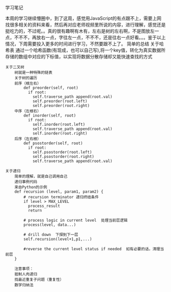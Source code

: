 学习笔记

本周的学习继续懵圈中，到了这周，感觉用JavaScript的有点跟不上，需要上网找很多相关的资料来看，然后再对应老师视频里所说的内容，进行理解，感觉还是挺吃力的，不过呢。。真的很有趣啊有木有，左右是树的左右啊，不是图放左一点，不不不，再放右一点，字往左一点，不不不，还是往右一点好看。。。鉴于以上情况，下周需要投入更多的时间进行学习，不然要跟不上了。
简单的总结
    关于哈希表
        通过一个哈希函数(有现成，也可以自己写),将一个key值，转化为真实数据所存储的数组中对应的下标值，以实现将数据分散存储却又能快速查找的方式

    关于二叉树
        树就是一种特殊的链表
        关于树的遍历
        前序（根左右）
            def preorder(self, root)
              if root:
                self.traverse_path append(root.val)
                self.preorder(root.left)
                self.preorder(root.right)
        中序（左根右）
            def inorder(self, root)
              if root:
                self.inorder(root.left)
                self.traverse_path append(root.val)
                self.inorder(root.right)
        后序（左右根）
            def psostorder(self, root)
              if root:
                self.psostorder(root.left)
                self.psostorder(root.right)
                self.traverse_path append(root.val)

    关于递归
        简单的理解，就是自己调用自己
        递归事例代码
        来自Python的示例
        def recursion (level, param1, param2) {
            # recursion terminator 递归终结条件
            if level > MAX_LEVEL
              process_result
              return

            # process logic in current level  处理当前层逻辑
            process(level, data...)

            # drill down  下探到下一层
            self.recursion(level+1,p1,...)

            #reverse the current level status if needed  如有必要的话，清理当前层
        }

        注意事项：
        抵制人肉递归
        找最近重复子问题（重复性）
        数学归纳法